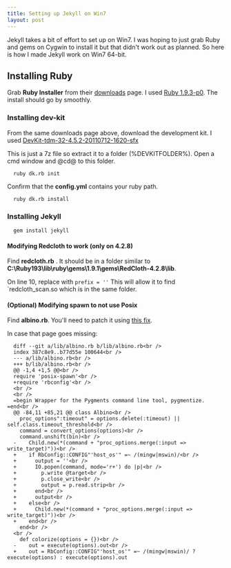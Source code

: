 ```yaml
---
title: Setting up Jekyll on Win7
layout: post
---
```


Jekyll takes a bit of effort to set up on Win7. I was hoping to just grab Ruby and gems on Cygwin to install it but that didn't work out as planned. So here is how I made Jekyll work on Win7 64-bit.

## Installing Ruby

Grab __Ruby Installer__ from their [downloads](http://rubyinstaller.org/downloads/) page. I used [Ruby 1.9.3-p0](http://rubyforge.org/frs/download.php/75465/rubyinstaller-1.9.3-p0.exe). The install should go by smoothly.

### Installing dev-kit

From the same downloads page above, download the development kit. I used [DevKit-tdm-32-4.5.2-20110712-1620-sfx](http://github.com/downloads/oneclick/rubyinstaller/DevKit-tdm-32-4.5.2-20110712-1620-sfx.exe)

This is just a 7z file so extract it to a folder (%DEVKITFOLDER%). Open a cmd window and @cd@ to this folder.

      ruby dk.rb init

Confirm that the __config.yml__ contains your ruby path.

      ruby dk.rb install

### Installing Jekyll

      gem install jekyll

#### Modifying Redcloth to work (only on 4.2.8)

Find __redcloth.rb__ . It should be in a folder similar to __C:\Ruby193\lib\ruby\gems\1.9.1\gems\RedCloth-4.2.8\lib__.

On line 10, replace with `prefix = ''` This will allow it to find `redcloth_scan.so which is in the same folder.

#### (Optional) Modifying spawn to not use Posix

Find __albino.rb__. You'll need to patch it using [this fix](https://gist.github.com/1185645).

In case that page goes missing: 

      diff --git a/lib/albino.rb b/lib/albino.rb<br />
      index 387c8e9..b77d55e 100644<br />
      --- a/lib/albino.rb<br />
      +++ b/lib/albino.rb<br />
      @@ -1,4 +1,5 @@<br />
      require 'posix-spawn'<br />
      +require 'rbconfig'<br />
      <br />
      <br />
      =begin Wrapper for the Pygments command line tool, pygmentize. =end<br />
      @@ -84,11 +85,21 @@ class Albino<br />
        proc_options":timeout" = options.delete(:timeout) || self.class.timeout_threshold<br />
        command = convert_options(options)<br />
        command.unshift(bin)<br />
      -    Child.new(*(command + "proc_options.merge(:input => write_target)"))<br />
      +    if RbConfig::CONFIG"'host_os'" =~ /(mingw|mswin)/<br />
      +      output = ''<br />
      +      IO.popen(command, mode='r+') do |p|<br />
      +        p.write @target<br />
      +        p.close_write<br />
      +        output = p.read.strip<br />
      +      end<br />
      +      output<br />
      +    else<br />
      +      Child.new(*(command + "proc_options.merge(:input => write_target)"))<br />
      +    end<br />
        end<br />
      <br />
        def colorize(options = {})<br />
      -    out = execute(options).out<br />
      +    out = RbConfig::CONFIG"'host_os'" =~ /(mingw|mswin)/ ? execute(options) : execute(options).out
